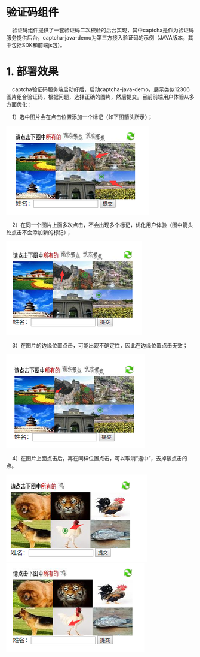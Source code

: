 验证码组件
=================
&nbsp;&nbsp;&nbsp;&nbsp;验证码组件提供了一套验证码二次校验的后台实现，其中captcha是作为验证码服务提供后台，captcha-java-demo为第三方接入验证码的示例（JAVA版本，其中包括SDK和前端js包）。

# 1. 部署效果

&nbsp;&nbsp;&nbsp;&nbsp;captcha验证码服务端启动好后，启动captcha-java-demo，展示类似12306图片组合验证码，根据问题，选择正确的图片，然后提交。目前前端用户体验从多方面优化：

&nbsp;&nbsp;&nbsp;&nbsp;1）选中图片会在点击位置添加一个标记（如下图箭头所示）；

![](static/选中图片.png)

&nbsp;&nbsp;&nbsp;&nbsp;2）在同一个图片上面多次点击，不会出现多个标记，优化用户体验（图中箭头处点击不会添加新的标记）；

![](static/同一张图片重复点击无效.png)

&nbsp;&nbsp;&nbsp;&nbsp;3）在图片的边缘位置点击，可能出现不确定性，因此在边缘位置点击无效；

![](static/边缘位置点击无效.png)

&nbsp;&nbsp;&nbsp;&nbsp;4）在图片上面点击后，再在同样位置点击，可以取消“选中”，去掉该点击的点。

![](static/重复点击前.png) &nbsp;&nbsp;&nbsp; ![](static/重复点击后.png)
